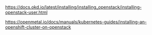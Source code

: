 https://docs.okd.io/latest/installing/installing_openstack/installing-openstack-user.html

https://openmetal.io/docs/manuals/kubernetes-guides/installing-an-openshift-cluster-on-openstack
